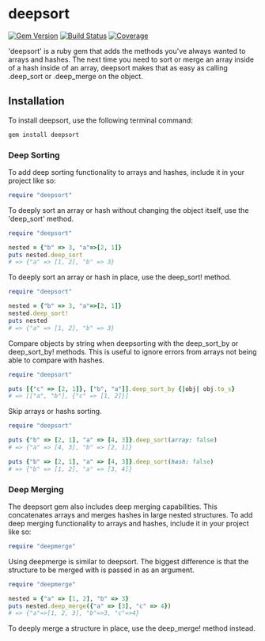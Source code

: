 # deepsort

[![Gem Version](https://badge.fury.io/rb/deepsort.svg)](https://badge.fury.io/rb/deepsort) [![Build Status](https://travis-ci.org/mcrossen/deepsort.svg?branch=main)](https://travis-ci.org/mcrossen/deepsort) [![Coverage](https://img.shields.io/badge/coverage-100%25-success.svg)](https://github.com/grosser/single_cov)

'deepsort' is a ruby gem that adds the methods you've always wanted to arrays and hashes. The next time you need to sort or merge an array inside of a hash inside of an array, deepsort makes that as easy as calling .deep_sort or .deep_merge on the object.

## Installation

To install deepsort, use the following terminal command:
```bash
gem install deepsort
```

### Deep Sorting

To add deep sorting functionality to arrays and hashes, include it in your project like so:
```ruby
require "deepsort"
```

To deeply sort an array or hash without changing the object itself, use the 'deep_sort' method.
```ruby
require "deepsort"

nested = {"b" => 3, "a"=>[2, 1]}
puts nested.deep_sort
# => {"a" => [1, 2], "b" => 3}
```

To deeply sort an array or hash in place, use the deep_sort! method.
```ruby
require "deepsort"

nested = {"b" => 3, "a"=>[2, 1]}
nested.deep_sort!
puts nested
# => {"a" => [1, 2], "b" => 3}
```

Compare objects by string when deepsorting with the deep_sort_by or deep_sort_by! methods. This is useful to ignore errors from arrays not being able to compare with hashes.
```ruby
require "deepsort"

puts [{"c" => [2, 1]}, ["b", "a"]].deep_sort_by {|obj| obj.to_s}
# => [["a", "b"], {"c" => [1, 2]}]
```

Skip arrays or hashs sorting.
```ruby
require "deepsort"

puts {"b" => [2, 1], "a" => [4, 3]}.deep_sort(array: false)
# => {"a" => [4, 3], "b" => [2, 1]}

puts {"b" => [2, 1], "a" => [4, 3]}.deep_sort(hash: false)
# => {"b" => [1, 2], "a" => [3, 4]}
```

### Deep Merging

The deepsort gem also includes deep merging capabilities. This concatenates arrays and merges hashes in large nested structures. To add deep merging functionality to arrays and hashes, include it in your project like so:
```ruby
require "deepmerge"
```

Using deepmerge is similar to deepsort. The biggest difference is that the structure to be merged with is passed in as an argument.
```ruby
require "deepmerge"

nested = {"a" => [1, 2], "b" => 3}
puts nested.deep_merge({"a" => [3], "c" => 4})
# => {"a"=>[1, 2, 3], "b"=>3, "c"=>4}
```

To deeply merge a structure in place, use the deep_merge! method instead.

